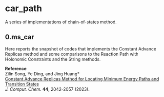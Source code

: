 # car_path
A series of implementations of chain-of-states method.

## 0.ms_car
  Here reports the snapshot of codes that implements the Constant Advance Replicas method and some comparisons to the Reaction Path with Holonomic Constraints and the String methods.  

**Reference**  
  Zilin Song, Ye Ding, and Jing Huang\*  
  [Constant Advance Replicas Method for Locating Minimum Energy Paths and Transition States](https://doi.org/10.1002/jcc.27178)  
  *J. Comput. Chem.* **44**, 2042-2057 (2023).
  
